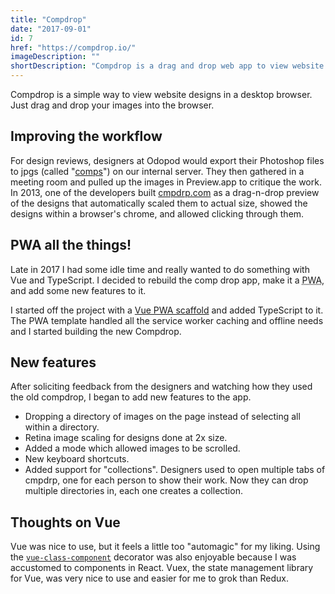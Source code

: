 ```yaml
---
title: "Compdrop"
date: "2017-09-01"
id: 7
href: "https://compdrop.io/"
imageDescription: ""
shortDescription: "Compdrop is a drag and drop web app to view website designs in the browser."
---
```


Compdrop is a simple way to view website designs in a desktop browser. Just drag and drop your images into the browser.

## Improving the workflow

For design reviews, designers at Odopod would export their Photoshop files to jpgs (called "[comps](https://en.wikipedia.org/wiki/Comprehensive_layout)") on our internal server. They then gathered in a meeting room and pulled up the images in Preview.app to critique the work. In 2013, one of the developers built [cmpdrp.com](http://cmpdrp.com) as a drag-n-drop preview of the designs that automatically scaled them to actual size, showed the designs within a browser's chrome, and allowed clicking through them.

## PWA all the things!

Late in 2017 I had some idle time and really wanted to do something with Vue and TypeScript. I decided to rebuild the comp drop app, make it a <abbr title="Progressive Web App">PWA</abbr>, and add some new features to it.

I started off the project with a [Vue PWA scaffold](https://github.com/vuejs-templates/pwa) and added TypeScript to it. The PWA template handled all the service worker caching and offline needs and I started building the new Compdrop.

## New features

After soliciting feedback from the designers and watching how they used the old compdrop, I began to add new features to the app.

* Dropping a directory of images on the page instead of selecting all within a directory.
* Retina image scaling for designs done at 2x size.
* Added a mode which allowed images to be scrolled.
* New keyboard shortcuts.
* Added support for "collections". Designers used to open multiple tabs of cmpdrp, one for each person to show their work. Now they can drop multiple directories in, each one creates a collection.

## Thoughts on Vue

Vue was nice to use, but it feels a little too "automagic" for my liking. Using the [`vue-class-component`](https://github.com/vuejs/vue-class-component) decorator was also enjoyable because I was accustomed to components in React. Vuex, the state management library for Vue, was very nice to use and easier for me to grok than Redux.
